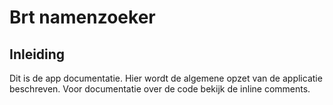 # Brt namenzoeker

## Inleiding
Dit is de app documentatie. Hier wordt de algemene opzet van de applicatie beschreven.
Voor documentatie over de code bekijk de inline comments.  